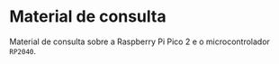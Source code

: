 # Material de consulta

Material de consulta sobre a Raspberry Pi Pico 2 e o microcontrolador `RP2040`.

